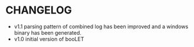 CHANGELOG
===========================

* v1.1 parsing pattern of combined log has been improved and a windows binary has been generated.
* v1.0 initial version of booLET
